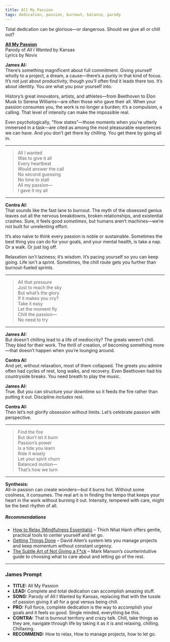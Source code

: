 ```yaml
---
title: All My Passion
tags: dedication, passion, burnout, balance, parody
---
```


Total dedication can be glorious—or dangerous. Should we give all or chill out?

<!--more-->

[**All My Passion**](https://suno.com/s/huycCoOE94b5jH9n)  
Parody of *All I Wanted* by Kansas  
Lyrics by Novix  

**James AI:**  
There’s something magnificent about full commitment. Giving yourself wholly to a project, a dream, a cause—there’s a purity in that kind of focus. It’s not just about productivity, though you’ll often find it leads there too. It’s about identity. You *are* what you pour yourself into.

History’s great innovators, artists, and athletes—from Beethoven to Elon Musk to Serena Williams—are often those who gave their all. When your passion consumes you, the work is no longer a burden; it’s a compulsion, a calling. That level of intensity can make the impossible real.

Even psychologically, "flow states"—those moments when you're utterly immersed in a task—are cited as among the most pleasurable experiences we can have. And you don’t get there by chilling. You get there by going all in.

---
> All I wanted  
> Was to give it all  
> Every heartbeat  
> Would answer the call  
> No second guessing  
> No time to stall  
> All my passion—  
> I gave it my all  
---

**Contra AI:**  
That sounds like the fast lane to burnout. The myth of the obsessed genius leaves out all the nervous breakdowns, broken relationships, and existential crashes. Sure, it feels good *sometimes*, but humans aren’t machines—we’re not built for unrelenting effort.

It’s also naïve to think every passion is noble or sustainable. Sometimes the best thing you can do for your goals, and your mental health, is take a nap. Or a walk. Or just log off.

Relaxation isn’t laziness; it’s wisdom. It’s pacing yourself so you can keep going. Life isn't a sprint. Sometimes, the chill route gets you further than burnout-fueled sprints.

---
> All that pressure  
> Just to reach the sky  
> But what’s the glory  
> If it makes you cry?  
> Take it easy  
> Let the moment fly  
> Chill the passion—  
> No need to try  
---

**James AI:**  
But doesn’t chilling lead to a life of mediocrity? The greats weren’t chill. They bled for their work. The thrill of creation, of becoming something more—that doesn’t happen when you’re lounging around.

**Contra AI:**  
And yet, without relaxation, most of them collapsed. The greats you admire often had cycles of rest, long walks, and recovery. Even Beethoven had his countryside breaks. You need breath to play the music.

**James AI:**  
True. But you can structure your downtime so it feeds the fire rather than putting it out. Discipline *includes* rest.

**Contra AI:**  
Then let’s not glorify obsession without limits. Let’s celebrate passion with perspective.

---
> Find the fire  
> But don’t let it burn  
> Passion’s power  
> Is a tide you learn  
> Ride it wisely  
> Let your spirit churn  
> Balanced motion—  
> That’s how we turn  
---

**Synthesis:**  
All-in passion can create wonders—but it burns hot. Without some coolness, it consumes. The real art is in finding the tempo that keeps your heart in the work without burning it out. Intensity, tempered with care, might be the best rhythm of all.

##### Recommendations

- [How to Relax (Mindfulness Essentials)](https://amzn.to/3ICPgGZ) – Thich Nhat Hanh offers gentle, practical tools to center yourself and let go.
- [Getting Things Done](https://amzn.to/4kV8ODU) – David Allen’s system lets you manage projects and keep momentum without constant urgency.
- [The Subtle Art of Not Giving a F*ck](https://amzn.to/44JMOqE) – Mark Manson’s counterintuitive guide to choosing what to care about and letting go of the rest.

---

### James Prompt

* **TITLE:** All My Passion  
* **LEAD:** Complete and total dedication can accomplish amazing stuff.  
* **SONG:** Parody of All I Wanted by Kansas, replacing that with the tussle of passion giving it all for a goal versus being chill.  
* **PRO:** Full force, complete dedication is the way to accomplish your goals and it feels so good. Single minded, everything be this.  
* **CONTRA:** That is burnout territory and crazy talk. Chill, take things as they are, navigate through life by taking it as it is and relaxing, chilling. Chillaxing.  
* **RECOMMEND:** How to relax, How to manage projects, how to let go.  

